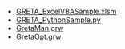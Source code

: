 
- [GRETA_ExcelVBASample.xlsm](GRETA_ExcelVBASample.xlsm)
- [GRETA_PythonSample.py](GRETA_PythonSample.py)
- [GretaMan.grw](GretaMan.grw)
- [GretaOpt.grw](GretaOpt.grw)
